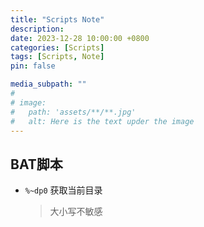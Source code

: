 ```yaml
---
title: "Scripts Note"
description: 
date: 2023-12-28 10:00:00 +0800
categories: [Scripts]
tags: [Scripts, Note]
pin: false

media_subpath: ""
#
# image:
#   path: 'assets/**/**.jpg'
#   alt: Here is the text upder the image
---
```


## BAT脚本
- `%~dp0`  获取当前目录
    >大小写不敏感
